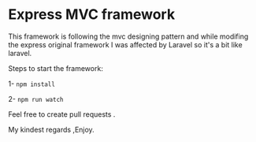 # Express MVC framework

This framework is following the mvc designing pattern and while modifing the 
express original framework I was affected by Laravel so it's a bit like
laravel. 

Steps to start the framework: 

1- `npm install` 

2- `npm run watch`

Feel free to create pull requests .

My kindest regards ,Enjoy.

